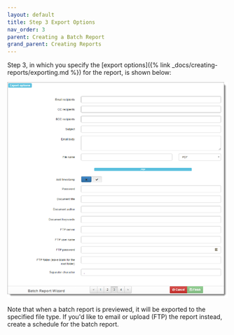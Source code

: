 ```yaml
---
layout: default
title: Step 3 Export Options
nav_order: 3
parent: Creating a Batch Report
grand_parent: Creating Reports
---
```

Step 3, in which you specify the [export options]({% link _docs/creating-reports/exporting.md %}) for the report, is shown below:

![](/assets/images/batchwizard3.png)

Note that when a batch report is previewed, it will be exported to the specified file type. If you'd like to email or upload (FTP) the report instead, create a schedule for the batch report.